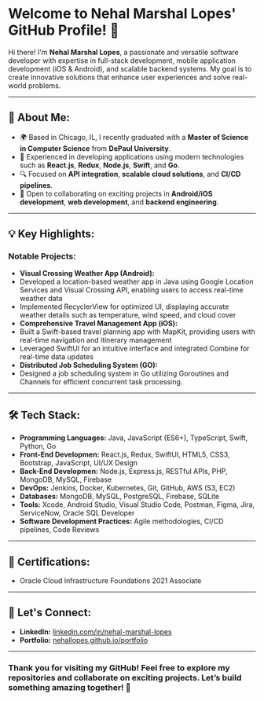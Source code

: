 # Welcome to Nehal Marshal Lopes' GitHub Profile! 👋

Hi there! I'm **Nehal Marshal Lopes**, a passionate and versatile software developer with expertise in full-stack development, mobile application development (iOS & Android), and scalable backend systems. My goal is to create innovative solutions that enhance user experiences and solve real-world problems.

---

## 🚀 About Me:
- 🌍 Based in Chicago, IL, I recently graduated with a **Master of Science in Computer Science** from **DePaul University**.
- 💼 Experienced in developing applications using modern technologies such as **React.js**, **Redux**, **Node.js**, **Swift**, and **Go**.
- 🔍 Focused on **API integration**, **scalable cloud solutions**, and **CI/CD pipelines**.
- 🤝 Open to collaborating on exciting projects in **Android/iOS development**, **web development**, and **backend engineering**.

---

## 💡 Key Highlights:

### Notable Projects:
- **Visual Crossing Weather App (Android):**
- Developed a location-based weather app in Java using Google Location Services and Visual Crossing API, enabling users to access real-time weather data
- Implemented RecyclerView for optimized UI, displaying accurate weather details such as temperature, wind speed, and cloud cover
- **Comprehensive Travel Management App (iOS):**
- Built a Swift-based travel planning app with MapKit, providing users with real-time navigation and itinerary management
- Leveraged SwiftUI for an intuitive interface and integrated Combine for real-time data updates
- **Distributed Job Scheduling System (GO):**
- Designed a job scheduling system in Go utilizing Goroutines and Channels for efficient concurrent task processing.
---

## 🛠️ Tech Stack:
- **Programming Languages:** Java, JavaScript (ES6+), TypeScript, Swift, Python, Go
- **Front-End Developmen:** React.js, Redux, SwiftUI, HTML5, CSS3, Bootstrap, JavaScript, UI/UX Design
- **Back-End Developmen:** Node.js, Express.js, RESTful APIs, PHP, MongoDB, MySQL, Firebase
- **DevOps:** Jenkins, Docker, Kubernetes, Git, GitHub, AWS (S3, EC2)
- **Databases:** MongoDB, MySQL, PostgreSQL, Firebase, SQLite
- **Tools:** Xcode, Android Studio, Visual Studio Code, Postman, Figma, Jira, ServiceNow, Oracle SQL Developer
- **Software Development Practices:** Agile methodologies, CI/CD pipelines, Code Reviews  
---

## 🌟 Certifications:
- Oracle Cloud Infrastructure Foundations 2021 Associate

---

## 🤝 Let's Connect:
- **LinkedIn:** [linkedin.com/in/nehal-marshal-lopes](https://linkedin.com/in/nehal-marshal-lopes)
- **Portfolio:** [nehallopes.github.io/portfolio](https://nehallopes.github.io/portfolio)

---

### Thank you for visiting my GitHub! Feel free to explore my repositories and collaborate on exciting projects. Let’s build something amazing together! 🚀



<!--
**nehallopes/nehallopes** is a ✨ _special_ ✨ repository because its `README.md` (this file) appears on your GitHub profile.

Here are some ideas to get you started:

- 🔭 I’m currently working on ...
- 🌱 I’m currently learning ...
- 👯 I’m looking to collaborate on ...
- 🤔 I’m looking for help with ...
- 💬 Ask me about ...
- 📫 How to reach me: ...
- 😄 Pronouns: ...
- ⚡ Fun fact: ...
-->
